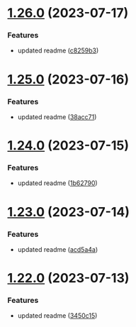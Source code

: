 # [1.26.0](https://github.com/manthanank/learn-rxjs/compare/v1.25.0...v1.26.0) (2023-07-17)


### Features

* updated readme ([c8259b3](https://github.com/manthanank/learn-rxjs/commit/c8259b31a47a8b82b286adfdf7a4197347cc20f5))



# [1.25.0](https://github.com/manthanank/learn-rxjs/compare/v1.24.0...v1.25.0) (2023-07-16)


### Features

* updated readme ([38acc71](https://github.com/manthanank/learn-rxjs/commit/38acc71f6b846712dbc0886f27ca8e84a0cb1ec3))



# [1.24.0](https://github.com/manthanank/learn-rxjs/compare/v1.23.0...v1.24.0) (2023-07-15)


### Features

* updated readme ([1b62790](https://github.com/manthanank/learn-rxjs/commit/1b62790f385774f98a51d04839021a0821504045))



# [1.23.0](https://github.com/manthanank/learn-rxjs/compare/v1.22.0...v1.23.0) (2023-07-14)


### Features

* updated readme ([acd5a4a](https://github.com/manthanank/learn-rxjs/commit/acd5a4a4733911f3005d30adcc17fce6414563e6))



# [1.22.0](https://github.com/manthanank/learn-rxjs/compare/v1.21.0...v1.22.0) (2023-07-13)


### Features

* updated readme ([3450c15](https://github.com/manthanank/learn-rxjs/commit/3450c154aed10b87f4ac2e3db724b12ad39b4226))



